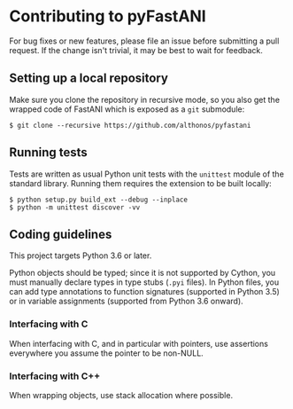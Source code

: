 # Contributing to pyFastANI

For bug fixes or new features, please file an issue before submitting a
pull request. If the change isn't trivial, it may be best to wait for
feedback.

## Setting up a local repository

Make sure you clone the repository in recursive mode, so you also get the
wrapped code of FastANI which is exposed as a ``git`` submodule:

```console
$ git clone --recursive https://github.com/althonos/pyfastani
```

## Running tests

Tests are written as usual Python unit tests with the `unittest` module of
the standard library. Running them requires the extension to be built
locally:

```console
$ python setup.py build_ext --debug --inplace
$ python -m unittest discover -vv
```

## Coding guidelines

This project targets Python 3.6 or later.

Python objects should be typed; since it is not supported by Cython,
you must manually declare types in type stubs (`.pyi` files). In Python
files, you can add type annotations to function signatures (supported in
Python 3.5) or in variable assignments (supported from Python 3.6
onward).

### Interfacing with C

When interfacing with C, and in particular with pointers, use assertions
everywhere you assume the pointer to be non-NULL.

### Interfacing with C++

When wrapping objects, use stack allocation where possible.
